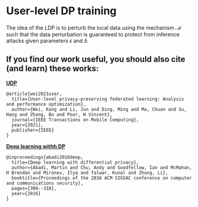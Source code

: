 # User-level DP training

The idea of the LDP is to perturb the local data using the mechanism $\mathcal{M}$ such that the data perturbation is guaranteed to protect from inference attacks given parameters $\epsilon$ and $\delta$.

## If you find our work useful, you should also cite (and learn) these works:  

**[UDP](https://arxiv.org/pdf/2003.00229.pdf)**
```
@article{wei2021user,
  title={User-level privacy-preserving federated learning: Analysis and performance optimization},
  author={Wei, Kang and Li, Jun and Ding, Ming and Ma, Chuan and Su, Hang and Zhang, Bo and Poor, H Vincent},
  journal={IEEE Transactions on Mobile Computing},
  year={2021},
  publisher={IEEE}
}
```


**[Deep learning withh DP](https://arxiv.org/pdf/2003.00229.pdf)**
```
@inproceedings{abadi2016deep,
  title={Deep learning with differential privacy},
  author={Abadi, Martin and Chu, Andy and Goodfellow, Ian and McMahan, H Brendan and Mironov, Ilya and Talwar, Kunal and Zhang, Li},
  booktitle={Proceedings of the 2016 ACM SIGSAC conference on computer and communications security},
  pages={308--318},
  year={2016}
}
```